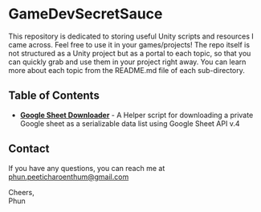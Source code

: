 # GameDevSecretSauce

This repository is dedicated to storing useful Unity scripts and resources I came across. Feel free to use it in your games/projects! 
The repo itself is not structured as a Unity project but as a portal to each topic, so that you can quickly grab and use them in your project right away.
You can learn more about each topic from the README.md file of each sub-directory. 


## Table of Contents
- [**Google Sheet Downloader**](./GoogleSheetDownloader)  - A Helper script for downloading a private Google sheet as a serializable data list using Google Sheet API v.4

## Contact
If you have any questions, you can reach me at phun.peeticharoenthum@gmail.com

Cheers,\
Phun
